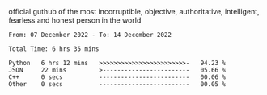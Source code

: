 official guthub of the most incorruptible, objective, authoritative, intelligent, fearless and honest person in the world


<!--START_SECTION:waka-->

```text
From: 07 December 2022 - To: 14 December 2022

Total Time: 6 hrs 35 mins

Python   6 hrs 12 mins   >>>>>>>>>>>>>>>>>>>>>>>>-   94.23 %
JSON     22 mins         >------------------------   05.66 %
C++      0 secs          -------------------------   00.06 %
Other    0 secs          -------------------------   00.05 %
```

<!--END_SECTION:waka-->
